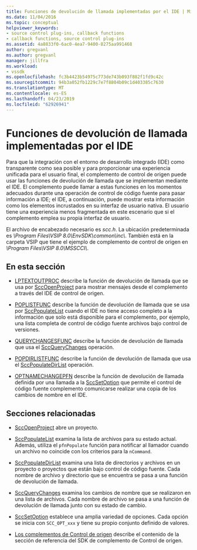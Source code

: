 ```yaml
---
title: Funciones de devolución de llamada implementadas por el IDE | Microsoft Docs
ms.date: 11/04/2016
ms.topic: conceptual
helpviewer_keywords:
- source control plug-ins, callback functions
- callback functions, source control plug-ins
ms.assetid: 4a8833f0-6ac0-4ea7-9400-8275aa991468
author: gregvanl
ms.author: gregvanl
manager: jillfra
ms.workload:
- vssdk
ms.openlocfilehash: fc3b4423b54975c773de743b093f882f1fd9c42c
ms.sourcegitcommit: 94b3a052fb1229c7e7f8804b09c1d403385c7630
ms.translationtype: MT
ms.contentlocale: es-ES
ms.lasthandoff: 04/23/2019
ms.locfileid: "62926941"
---
```

# <a name="callback-functions-implemented-by-the-ide"></a>Funciones de devolución de llamada implementadas por el IDE
Para que la integración con el entorno de desarrollo integrado (IDE) como transparente como sea posible y para proporcionar una experiencia unificada para el usuario final, el complemento de control de origen puede usar las funciones de devolución de llamada que se implementan mediante el IDE. El complemento puede llamar a estas funciones en los momentos adecuados durante una operación de control de código fuente para pasar información a IDE; el IDE, a continuación, puede mostrar esta información como los elementos incrustados en su interfaz de usuario nativa. El usuario tiene una experiencia menos fragmentada en este escenario que si el complemento emplea su propia interfaz de usuario.

 El archivo de encabezado necesario es *scc.h*. La ubicación predeterminada es *\Program Files\VSIP 8.0\EnvSDK\common\inc\\*. También está en la carpeta VSIP que tiene el ejemplo de complemento de control de origen en *\Program Files\VSIP 8.0\MSSCCI\\*.

## <a name="in-this-section"></a>En esta sección
- [LPTEXTOUTPROC](../extensibility/lptextoutproc.md) describe la función de devolución de llamada que se usa por [SccOpenProject](../extensibility/sccopenproject-function.md) para mostrar mensajes desde el complemento a través del IDE de control de origen.

- [POPLISTFUNC](../extensibility/poplistfunc.md) describe la función de devolución de llamada que se usa por [SccPopulateList](../extensibility/sccpopulatelist-function.md) cuando el IDE no tiene acceso completo a la información que solo está disponible para el complemento, por ejemplo, una lista completa de control de código fuente archivos bajo control de versiones.

- [QUERYCHANGESFUNC](../extensibility/querychangesfunc.md) describe la función de devolución de llamada que usa el [SccQueryChanges](../extensibility/sccquerychanges-function.md) operación.

- [POPDIRLISTFUNC](../extensibility/popdirlistfunc.md) describe la función de devolución de llamada que usa el [SccPopulateDirList](../extensibility/sccpopulatedirlist-function.md) operación.

- [OPTNAMECHANGEPFN](../extensibility/optnamechangepfn.md) describe la función de devolución de llamada definida por una llamada a la [SccSetOption](../extensibility/sccsetoption-function.md) que permite el control de código fuente complemento comunicarse realizar una copia de los cambios de nombre en el IDE.

## <a name="related-sections"></a>Secciones relacionadas
- [SccOpenProject](../extensibility/sccopenproject-function.md) abre un proyecto.

- [SccPopulateList](../extensibility/sccpopulatelist-function.md) examina la lista de archivos para su estado actual. Además, utiliza el `pfnPopulate` función para notificar al llamador cuando un archivo no coincide con los criterios para la `nCommand`.

- [SccPopulateDirList](../extensibility/sccpopulatedirlist-function.md) examina una lista de directorios y archivos en un proyecto o proyectos que están bajo control de código fuente. Cada nombre de archivo y directorio que se encuentra se pasa a una función de devolución de llamada.

- [SccQueryChanges](../extensibility/sccquerychanges-function.md) examina los cambios de nombre que se realizaron en una lista de archivos. Cada nombre de archivo se pasa a una función de devolución de llamada junto con su estado de cambio.

- [SccSetOption](../extensibility/sccsetoption-function.md) establece una amplia variedad de opciones. Cada opción se inicia con `SCC_OPT_xxx` y tiene su propio conjunto definido de valores.

- [Los complementos de Control de origen](../extensibility/source-control-plug-ins.md) describe el contenido de la sección de referencia del SDK de complemento de Control de origen.